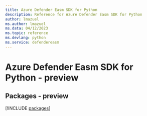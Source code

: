 ```yaml
---
title: Azure Defender Easm SDK for Python
description: Reference for Azure Defender Easm SDK for Python
author: lmazuel
ms.author: lmazuel
ms.data: 04/12/2023
ms.topic: reference
ms.devlang: python
ms.service: defendereasm
---
```

# Azure Defender Easm SDK for Python - preview
## Packages - preview
[!INCLUDE [packages](defender-easm-index.md)]